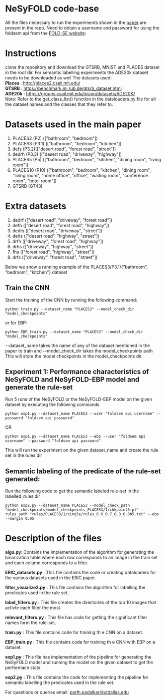 # NeSyFOLD code-base
All the files necessary to run the experiments shown in the [paper](https://ojs.aaai.org/index.php/AAAI/article/view/28235) are present in the repo.
Need to obtain a username and password for using the foldsem api from the [FOLD-SE website](http://ec2-52-0-60-249.compute-1.amazonaws.com/foldse-api/): 

# Instructions
clone the repository and download the GTSRB, MNIST and PLACES dataset in the root dir.
For semantic labelling experiments the ADE20k dataset needs to be downloaded as well
The datasets used:  
**Places** : http://places2.csail.mit.edu/  
**GTSRB** : https://benchmark.ini.rub.de/gtsrb_dataset.html   
**ADE20k** : https://groups.csail.mit.edu/vision/datasets/ADE20K/  
Note: Refer to the get_class_list() function in the dataloaders.py file for all the dataset names and the classes that they refer to.

# Datasets used in the main paper
1) PLACES2 (P2) (["bathroom", "bedroom"])
2) PLACES3 (P3.1) (["bathroom", "bedroom", "kitchen"])
3) defs (P3.2)(["desert road", "forest road", "street"])
4) dedrh (P3.3) (["desert road", "driveway", "highway"])
5) PLACES5 (P5) (["bathroom", "bedroom", "kitchen", "dining room", "living room"])
6) PLACES10 (P10) (["bathroom", "bedroom", "kitchen", "dining room", "living room", "home office", "office", "waiting room", "conference room", "hotel room"])
7) GTSRB (GT43)
# Extra datasets
1) dedrf (["desert road", "driveway", "forest road"])
2) defh (["desert road", "forest road", "highway"])
3) dedrs (["desert road", "driveway", "street"])
4) dehs (["desert road", "highway", "street"])
5) drfh (["driveway", "forest road", "highway"])
6) drhs (["driveway", "highway", "street"])
7) fhs (["forest road", "highway", "street"])
8) drfs (["driveway", "forest road", "street"])

Below we show a running example of the PLACES3/P3.1/{"bathroom", "bedroom", "kitchen"} dataset
## Train the CNN
Start the training of the CNN by running the following command:
```console
python train.py --dataset_name "PLACES3" --model_check_dir "model_checkpoints"
```
or for EBP:
```console
python EBP_train.py --dataset_name "PLACES3" --model_check_dir "model_checkpoints"
```
--dataset_name takes the name of any of the dataset mentioned in the paper to train and --model_check_dir takes the model_checkpoints path 
This will store the model checkpoints in the model_checkpoints dir.
## Experiment 1: Performance characteristics of NeSyFOLD and NeSyFOLD-EBP model and generate the rule-set

Run 5 runs of the NeSyFOLD or the NeSyFOLD-EBP model on the given dataset by executing the following commands
```console
python exp1.py --dataset_name PLACES3 --user "foldsem api username" --password "foldsem api password"
```
OR
```console
python exp1.py --dataset_name PLACES3 --ebp --user "foldsem api username" --password "foldsem api password"
```
This will run the experiment on the given dataset_name and create the rule set in the rules dir

## Semantic labeling of the predicate of the rule-set generated:

Run the following code to get the semantic labeled rule-set in the labelled_rules dir
```console
python exp2.py --dataset_name PLACES3 --model_check_path "model_checkpoints/model_checkpoints_PLACES3/1/chkpoint5.pt" --rules_path "rules/PLACES3/1/single/rules_0.6_0.7_0.8_0.005.txt" --ebp --margin 0.05
```

# Description of the files
**algo.py**: Contains the implementation of the algorithm for generating the binarization table where each row corresponds to an image in the train set and each column corresponds to a filter.  


**ERIC_datasets.py** : This file contains the code or creating dataloaders for the various datasets used in the ERIC paper.  

**filter_visualize2.py** : This file contains the algorithm for labelling the predicates used in the rule set.  

**label_filters.py** : This file creates the directories of the top 10 images that activte each filter the most.  

**relevant_filters.py** : This file has code for getting the significant filter names form the rule-set.  

**train.py** : This file contains code for training th e CNN on a dataset.  

**EBP_train.py** : This file contains code for training th e CNN with EBP on a dataset.  

**exp1.py** : This file has implementation of the pipeline for generating the NeSyFOLD model and running the model on the given dataset to get the performace stats.

**exp2.py** : This file contains the code for implementing the pipeline for semantic labelling the predicates used in the rule set.


For questions or queries email: parth.padalkar@utdallas.edu
